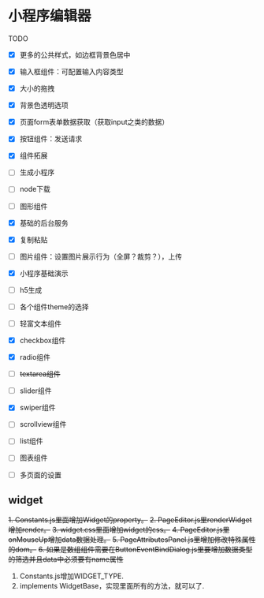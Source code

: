 # 小程序编辑器

TODO
- [x] 更多的公共样式，如边框背景色居中
- [x] 输入框组件：可配置输入内容类型
- [x] 大小的拖拽
- [x] 背景色透明选项
- [x] 页面form表单数据获取（获取input之类的数据）
- [x] 按钮组件：发送请求
- [x] 组件拓展
- [ ] 生成小程序
- [ ] node下载
- [ ] 图形组件
- [x] 基础的后台服务
- [x] 复制粘贴
- [ ] 图片组件：设置图片展示行为（全屏？裁剪？），上传
- [x] 小程序基础演示
- [ ] h5生成
- [ ] 各个组件theme的选择
- [ ] 轻富文本组件
- [x] checkbox组件
- [x] radio组件
- [ ] ~~textarea组件~~
- [ ] slider组件
- [x] swiper组件
- [ ] scrollview组件
- [ ] list组件
- [ ] 图表组件
- [ ] 多页面的设置


## widget

~~1. Constants.js里面增加Widget的property。~~
~~2. PageEditor.js里renderWidget增加render。~~
~~3. widget.css里面增加widget的css。~~
~~4. PageEditor.js里onMouseUp增加data数据处理。~~
~~5. PageAttributesPanel.js里增加修改特殊属性的dom。~~
~~6. 如果是数组组件需要在ButtonEventBindDialog.js里要增加数据类型的筛选并且data中必须要有name属性~~
1. Constants.js增加WIDGET_TYPE.
2. implements WidgetBase，实现里面所有的方法，就可以了.